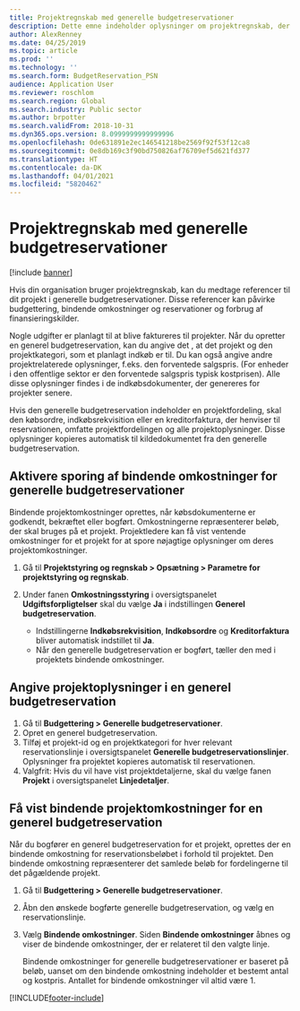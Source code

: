 ```yaml
---
title: Projektregnskab med generelle budgetreservationer
description: Dette emne indeholder oplysninger om projektregnskab, der bruger generelle budgetreservationer til den offentlige sektor.
author: AlexRenney
ms.date: 04/25/2019
ms.topic: article
ms.prod: ''
ms.technology: ''
ms.search.form: BudgetReservation_PSN
audience: Application User
ms.reviewer: roschlom
ms.search.region: Global
ms.search.industry: Public sector
ms.author: brpotter
ms.search.validFrom: 2018-10-31
ms.dyn365.ops.version: 8.0999999999999996
ms.openlocfilehash: 0de631891e2ec146541218be2569f92f53f12ca8
ms.sourcegitcommit: 0e8db169c3f90bd750826af76709ef5d621fd377
ms.translationtype: HT
ms.contentlocale: da-DK
ms.lasthandoff: 04/01/2021
ms.locfileid: "5820462"
---
```

# <a name="project-accounting-with-general-budget-reservations"></a>Projektregnskab med generelle budgetreservationer

[!include [banner](../includes/banner.md)]

Hvis din organisation bruger projektregnskab, kan du medtage referencer til dit projekt i generelle budgetreservationer. Disse referencer kan påvirke budgettering, bindende omkostninger og reservationer og forbrug af finansieringskilder.

Nogle udgifter er planlagt til at blive faktureres til projekter. Når du opretter en generel budgetreservation, kan du angive det , at det projekt og den projektkategori, som et planlagt indkøb er til. Du kan også angive andre projektrelaterede oplysninger, f.eks. den forventede salgspris. (For enheder i den offentlige sektor er den forventede salgspris typisk kostprisen). Alle disse oplysninger findes i de indkøbsdokumenter, der genereres for projekter senere.

Hvis den generelle budgetreservation indeholder en projektfordeling, skal den købsordre, indkøbsrekvisition eller en kreditorfaktura, der henviser til reservationen, omfatte projektfordelingen og alle projektoplysninger. Disse oplysninger kopieres automatisk til kildedokumentet fra den generelle budgetreservation.

## <a name="turn-on-tracking-of-committed-costs-for-general-budget-reservations"></a>Aktivere sporing af bindende omkostninger for generelle budgetreservationer

Bindende projektomkostninger oprettes, når købsdokumenterne er godkendt, bekræftet eller bogført. Omkostningerne repræsenterer beløb, der skal bruges på et projekt. Projektledere kan få vist ventende omkostninger for et projekt for at spore nøjagtige oplysninger om deres projektomkostninger.

1. Gå til **Projektstyring og regnskab \> Opsætning \> Parametre for projektstyring og regnskab**.
2. Under fanen **Omkostningsstyring** i oversigtspanelet **Udgiftsforpligtelser** skal du vælge **Ja** i indstillingen **Generel budgetreservation**.

    - Indstillingerne **Indkøbsrekvisition**, **Indkøbsordre** og **Kreditorfaktura** bliver automatisk indstillet til **Ja**.
    - Når den generelle budgetreservation er bogført, tæller den med i projektets bindende omkostninger.

## <a name="specify-project-information-in-a-general-budget-reservation"></a>Angive projektoplysninger i en generel budgetreservation

1. Gå til **Budgettering \> Generelle budgetreservationer**.
2. Opret en generel budgetreservation.
3. Tilføj et projekt-id og en projektkategori for hver relevant reservationslinje i oversigtspanelet **Generelle budgetreservationslinjer**. Oplysninger fra projektet kopieres automatisk til reservationen.
4. Valgfrit: Hvis du vil have vist projektdetaljerne, skal du vælge fanen **Projekt** i oversigtspanelet **Linjedetaljer**.

## <a name="view-project-committed-costs-for-a-general-budget-reservation"></a>Få vist bindende projektomkostninger for en generel budgetreservation

Når du bogfører en generel budgetreservation for et projekt, oprettes der en bindende omkostning for reservationsbeløbet i forhold til projektet. Den bindende omkostning repræsenterer det samlede beløb for fordelingerne til det pågældende projekt.

1. Gå til **Budgettering \> Generelle budgetreservationer**.
2. Åbn den ønskede bogførte generelle budgetreservation, og vælg en reservationslinje.
3. Vælg **Bindende omkostninger**. Siden **Bindende omkostninger** åbnes og viser de bindende omkostninger, der er relateret til den valgte linje.

    Bindende omkostninger for generelle budgetreservationer er baseret på beløb, uanset om den bindende omkostning indeholder et bestemt antal og kostpris. Antallet for bindende omkostninger vil altid være 1.


[!INCLUDE[footer-include](../../includes/footer-banner.md)]